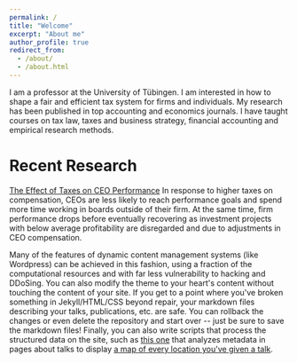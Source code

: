 ```yaml
---
permalink: /
title: "Welcome"
excerpt: "About me"
author_profile: true
redirect_from: 
  - /about/
  - /about.html
---
```


I am a professor at the University of Tübingen. I am interested in how to shape a fair and efficient tax system for firms and individuals. My research has been published in top accounting and economics journals. I have taught courses on tax law, taxes and business strategy, financial accounting and empirical research methods. 

Recent Research
======
[The Effect of Taxes on CEO Performance](https://www.rsit-uni-tuebingen.de/app/download/12247723897/RSIT-WP-07-22.pdf?t=1705575546)
In response to higher taxes on compensation,
CEOs are less likely to reach performance goals and spend more time working in boards
outside of their firm. At the same time, firm performance drops before eventually
recovering as investment projects with below average profitability are disregarded and
due to adjustments in CEO compensation.


Many of the features of dynamic content management systems (like Wordpress) can be achieved in this fashion, using a fraction of the computational resources and with far less vulnerability to hacking and DDoSing. You can also modify the theme to your heart's content without touching the content of your site. If you get to a point where you've broken something in Jekyll/HTML/CSS beyond repair, your markdown files describing your talks, publications, etc. are safe. You can rollback the changes or even delete the repository and start over -- just be sure to save the markdown files! Finally, you can also write scripts that process the structured data on the site, such as [this one](https://github.com/academicpages/academicpages.github.io/blob/master/talkmap.ipynb) that analyzes metadata in pages about talks to display [a map of every location you've given a talk](https://academicpages.github.io/talkmap.html).
